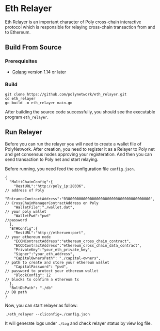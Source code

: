 # Eth Relayer

Eth Relayer is an important character of Poly cross-chain interactive protocol which is responsible for relaying cross-chain transaction from and to Ethereum.

## Build From Source

### Prerequisites

- [Golang](https://golang.org/doc/install) version 1.14 or later

### Build

```shell
git clone https://github.com/polynetwork/eth_relayer.git
cd eth_relayer
go build -o eth_relayer main.go
```

After building the source code successfully,  you should see the executable program `eth_relayer`. 

## Run Relayer

Before you can run the relayer you will need to create a wallet file of PolyNetwork. After creation, you need to register it as a Relayer to Poly net and get consensus nodes approving your registeration. And then you can send transaction to Poly net and start relaying.

Before running, you need feed the configuration file `config.json`.

```
{
  "MultiChainConfig":{
    "RestURL":"http://poly_ip:20336",         														// address of Poly
    "EntranceContractAddress":"0300000000000000000000000000000000000000", // CrossChainManagerContractAddress on Poly
    "WalletFile":"./wallet.dat", 																					// your poly wallet
    "WalletPwd":"pwd" 																										//password
  },
  "ETHConfig":{
    "RestURL":"http://etheruem:port", 																		// your ethereum node 
    "ECCMContractAddress":"ethereum_cross_chain_contract", 
    "ECCDContractAddress":"ethereum_cross_chain_data_contract",
    "PrivateKey":"your_eth_private_key",
    "Signer":"your_eth_address",
    "CapitalOwnersPath": "./capital-owners", 															// path to create and store your ethereum wallet
    "CapitalPassword": "pwd", 																					// password to protect your ethereum wallet
    "BlockConfig": 12 																										// blocks to confirm a ethereum tx
  },
  "BoltDbPath": "./db" 																										// DB path
}
```

Now, you can start relayer as follow: 

```shell
./eth_relayer --cliconfig=./config.json 
```

It will generate logs under `./Log` and check relayer status by view log file.